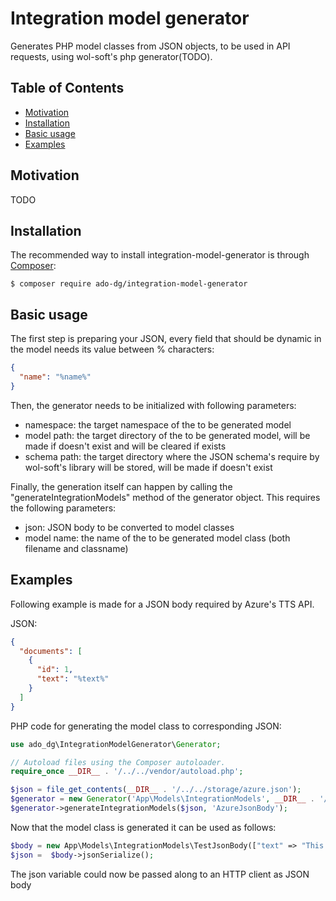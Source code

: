 # Integration model generator
Generates PHP model classes from JSON objects, to be used in API requests, using wol-soft's php generator(TODO).

## Table of Contents ##

* [Motivation](#Motivation)
* [Installation](#Installation)
* [Basic usage](#Basic-usage)
* [Examples](#Examples)

## Motivation ##

TODO

## Installation ##

The recommended way to install integration-model-generator is through [Composer](http://getcomposer.org):
```
$ composer require ado-dg/integration-model-generator
```

## Basic usage ##

The first step is preparing your JSON, every field that should be dynamic in the model needs its value between % characters:
```json
{
  "name": "%name%"
}
```
Then, the generator needs to be initialized with following parameters:
*  namespace: the target namespace of the to be generated model
*  model path: the target directory of the to be generated model, will be made if doesn't exist and will be cleared if exists
*  schema path: the target directory where the JSON schema's require by wol-soft's library will be stored, will be made if doesn't exist

Finally, the generation itself can happen by calling the "generateIntegrationModels" method of the generator object. 
This requires the following parameters:
*  json: JSON body to be converted to model classes
*  model name: the name of the to be generated model class (both filename and classname)

## Examples ##

Following example is made for a JSON body required by Azure's TTS API.

JSON:

```json
{
  "documents": [
    {
      "id": 1,
      "text": "%text%"
    }
  ]
}
```
PHP code for generating the model class to corresponding JSON:

```php
use ado_dg\IntegrationModelGenerator\Generator;

// Autoload files using the Composer autoloader.
require_once __DIR__ . '/../../vendor/autoload.php';

$json = file_get_contents(__DIR__ . '/../../storage/azure.json');
$generator = new Generator('App\Models\IntegrationModels', __DIR__ . '/../Models/IntegrationModels', __DIR__ . '/../schema');
$generator->generateIntegrationModels($json, 'AzureJsonBody');
```

Now that the model class is generated it can be used as follows:

```php
$body = new App\Models\IntegrationModels\TestJsonBody(["text" => "This is a test sentence"]);
$json =  $body->jsonSerialize();
```
The json variable could now be passed along to an HTTP client as JSON body
